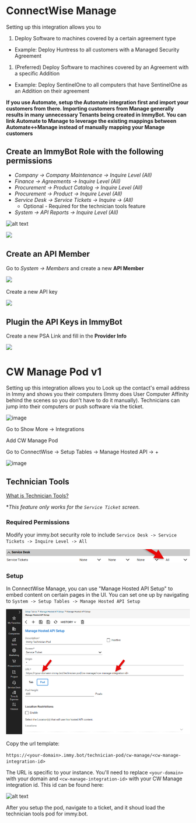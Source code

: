 # ConnectWise Manage

Setting up this integration allows you to
1. Deploy Software to machines covered by a certain agreement type
  - Example: Deploy Huntress to all customers with a Managed Security Agreement
1. (Preferred) Deploy Software to machines covered by an Agreement with a specific Addition
  - Example: Deploy SentinelOne to all computers that have SentinelOne as an Addition on their agreement

**If you use Automate, setup the Automate integration first and import your customers from there. Importing customers from Manage generally results in many unnecessary Tenants being created in ImmyBot. You can link Automate to Manage to leverage the existing mappings between Automate<->Manage instead of manually mapping your Manage customers**

## Create an ImmyBot Role with the following permissions

- *Company -> Company Maintenance -> Inquire Level (All)*
- *Finance -> Agreements -> Inquire Level (All)*
- *Procurement -> Product Catalog -> Inquire Level (All)*
- *Procurement -> Product -> Inquire Level (All)*
- *Service Desk -> Service Tickets -> Inquire -> (All)*
  - Optional - Required for the technician tools feature
- *System -> API Reports -> Inquire Level (All)*

![alt text](/.vitepress/images/image-1.png)

![](./.vitepress/images/2022-02-23_15-00-31.png)

## Create an API Member

Go to *System -> Members* and create a new **API Member**

![](./.vitepress/images/2021-03-23-14-28-30.png)

Create a new API key

![](./.vitepress/images/2021-03-23-14-43-35.png)

## Plugin the API Keys in ImmyBot

Create a new PSA Link and fill in the **Provider Info**

![](./.vitepress/images/2021-03-23-14-44-05.png)

# CW Manage Pod v1

Setting up this integration allows you to Look up the contact's email address in Immy and shows you their computers (Immy does User Computer Affinity behind the scenes so you don't have to do it manually). Technicians can jump into their computers or push software via the ticket.

![image](https://github.com/immense/immybot-documentation/assets/95599350/c9b28636-c7d9-4f80-b850-780efefe6b4e)


Go to Show More -> Integrations

Add CW Manage Pod

Go to ConnectWise -> Setup Tables -> Manage Hosted API -> +

![image](https://github.com/immense/immybot-documentation/assets/1424395/88fade4c-0ee7-4b88-971e-34138929e4e3)


## Technician Tools

[What is Technician Tools?](./terminology.md#technician-tools)

**This feature only works for the `Service Ticket` screen.*

### Required Permissions

Modify your immy.bot security role to include `Service Desk -> Service Tickets -> Inquire Level -> All`

![alt text](image-5.png)

### Setup

In ConnectWise Manage, you can use "Manage Hosted API Setup" to embed content on certain pages in the UI. You can set one up by navigating to `System -> Setup Tables -> Manage Hosted API Setup`

![alt text](image-1.png)

Copy the url template:

```https://<your-domain>.immy.bot/technician-pod/cw-manage/<cw-manage-integration-id>```

The URL is specific to your instance.  You'll need to replace `<your-domain>` with your domain and `<cw-manage-integration-id>` with your CW Manage integration id. This id can be found here:

![alt text](image-4.png)

After you setup the pod, navigate to a ticket, and it shoud load the technician tools pod for immy.bot.


